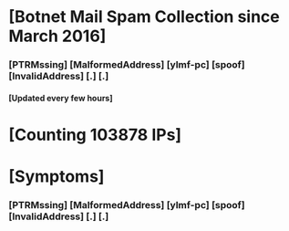 # [Botnet Mail Spam Collection since March 2016]
### [PTRMssing] [MalformedAddress] [ylmf-pc] [spoof] [InvalidAddress] [.] [.]
#### [Updated every few hours]

# [Counting 103878 IPs]

# [Symptoms] 
###   [PTRMssing] [MalformedAddress] [ylmf-pc] [spoof] [InvalidAddress] [.] [.]
